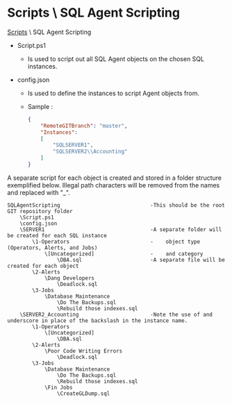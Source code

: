 # Scripts \ SQL Agent Scripting

[Scripts](https://github.com/bradleydonmorris/Scripts) \ SQL Agent Scripting

- Script.ps1

  - Is used to script out all SQL Agent objects on the chosen SQL instances.

- config.json

  - Is used to define the instances to script Agent objects from.

  - Sample :

    ```json
    {
    	"RemoteGITBranch": "master",
    	"Instances":
    	[
    		"SQLSERVER1",
    		"SQLSERVER2\\Accounting"
    	]
    }
    ```




A separate script for each object is created and stored in a folder structure exemplified below. Illegal path characters will be removed from the names and replaced with "_".

```
SQLAgentScripting                             -This should be the root GIT repository folder
    \Script.ps1
    \config.json
    \SERVER1                                  -A separate folder will be created for each SQL instance
        \1-Operators                          -    object type (Operators, Alerts, and Jobs)
            \[Uncategorized]                  -    and category
                \DBA.sql                      -A separate file will be created for each object
        \2-Alerts
            \Dang Developers
                \Deadlock.sql
        \3-Jobs
            \Database Maintenance
                \Do The Backups.sql
                \Rebuild those indexes.sql
    \SERVER2_Accounting                       -Note the use of and underscore in place of the backslash in the instance name.
        \1-Operators
            \[Uncategorized]
                \DBA.sql
        \2-Alerts
            \Poor Code Writing Errors
                \Deadlock.sql
        \3-Jobs
            \Database Maintenance
                \Do The Backups.sql
                \Rebuild those indexes.sql
            \Fin Jobs
                \CreateGLDump.sql
```

